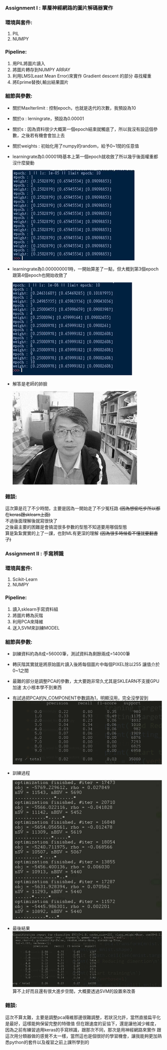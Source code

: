 ### Assignment I : 單層神經網路的圖片解碼器實作  

### 環境與套件:
1. PIL
2. NUMPY

### Pipeline:
1. 用PIL將圖片讀入
2. 將圖片轉存到NUMPY ARRAY
3. 利用LMS(Least Mean Error)來實作 Gradient descent 的部分 尋找權重
4. 將Eprime替換I,輸出結果圖片

### 細節與參數:
* 關於MaxIterlimit : 控制epoch，也就是迭代的次數，我預設為10

* 關於α : lerningrate，預設為0.00001

* 關於ε : 因為資料很少大概第一個epoch結束就觸底了，所以我沒有設這個參數，之後若有機會會加上去

* 關於weights : 初始化用了numpy的random，給予0~1間的任意值 
 
* learningrate為0.00001時基本上第一個epoch就收斂了所以幾乎後面權重都沒什麼變動 

  ![lr=1e-05](https://github.com/jt851113/ML2018_410421233/raw/master/photo/1e-05.JPG)
  
* learningrate為0.000000001時，一開始算差了一點，但大概到第3個epoch跟第4個epoch也開始收斂了

  ![lr=1e-08](https://github.com/jt851113/ML2018_410421233/raw/master/photo/1e-08.JPG)
  
* 解答是老師的帥臉
  
  ![ans](https://github.com/jt851113/ML2018_410421233/raw/master/photo/Iprime.jpg)

### 雜談:
這次算是花了不少時間，主要是因為一開始走了不少冤枉路 ~~(因為想偷吃步所以都在keras跟sklearn上面)~~  
不過後面理解後就寫很快了  
之後最主要的困難是會搞混很多參數的型態不知道要用哪個型態  
算是紮紮實實的上了一課，也對ML有更深的理解 ~~(因為很多時候看不懂就要翻書了)~~

### Assignment II : 手寫辨識

### 環境與套件:
1. Scikit-Learn
2. NUMPY

### Pipeline:
1. 讀入sklearn手寫資料組
2. 將圖片轉為灰階
3. 利用PCA來降維
4. 送入SVM來訓練MODEL

###  細節與參數:
* 訓練資料約為8成=56000筆，測試資料為剩餘兩成=14000筆
* 轉灰階其實就是將原始圖片讀入後將每個圖片中每個PIXEL除以255 讓值介於0~1之間
* 最難的部分是調整PCA的參數，太大要跑非常久尤其是SKLEARN不支援GPU加速 太小根本學不到東西
* 有試過把PCA的N_COMPONENT參數調為1，明顯沒用，完全沒學習到
  ![FAIL](https://github.com/jt851113/ML2018_410421233/blob/master/photo/FAIL.png)
* 訓練過程

  ![Process](https://github.com/jt851113/ML2018_410421233/blob/master/photo/PROCESS.JPG)

* 最後結果
  ![FINAL](https://github.com/jt851113/ML2018_410421233/blob/master/photo/final.JPG)
  算不上好而且還有很大進步空間，大概要透過SVM的設置來改善
  
### 雜談:
這次不算太難，主要是調整pca降維那邊很難調整，若狀況允許，當然直接扁平化是最好，這樣能夠保留完整的特徵值
但在跟速度的妥協下，還是讓他減少維度，因為之前有練習過用keras的手寫辨識，跟那次不同，那次是用神經網路來實作
跟這次用分類器做的感覺不太一樣，當然這也是個很好的學習機會，讓我能夠更加熟悉python的套件以及複習之前上課所學到的
